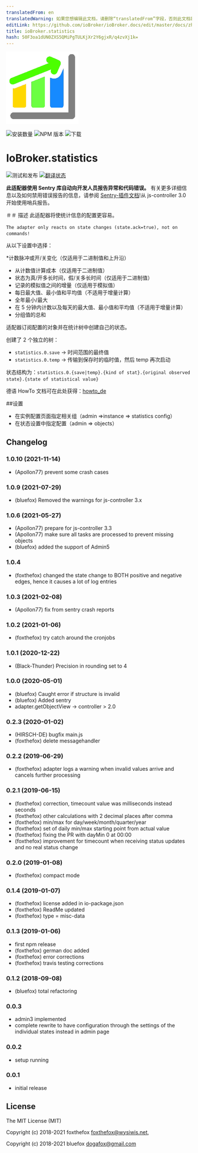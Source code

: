 ```yaml
---
translatedFrom: en
translatedWarning: 如果您想编辑此文档，请删除“translatedFrom”字段，否则此文档将再次自动翻译
editLink: https://github.com/ioBroker/ioBroker.docs/edit/master/docs/zh-cn/adapterref/iobroker.statistics/README.md
title: ioBroker.statistics
hash: 50F3oa1dUN0ZXS5QMiPgTULKjXr2Y6gjxR/q4zvXj1k=
---
```

![标识](../../../en/adapterref/iobroker.statistics/admin/statistics.png)

![安装数量](http://iobroker.live/badges/statistics-stable.svg)
![NPM 版本](http://img.shields.io/npm/v/iobroker.statistics.svg)
![下载](https://img.shields.io/npm/dm/iobroker.statistics.svg)

# IoBroker.statistics
![测试和发布](https://github.com/iobroker-community-adapters/ioBroker.statistics/workflows/Test%20and%20Release/badge.svg) [![翻译状态](https://weblate.iobroker.net/widgets/adapters/-/statistics/svg-badge.svg)](https://weblate.iobroker.net/engage/adapters/?utm_source=widget)

**此适配器使用 Sentry 库自动向开发人员报告异常和代码错误。** 有关更多详细信息以及如何禁用错误报告的信息，请参阅 [Sentry-插件文档](https://github.com/ioBroker/plugin-sentry#plugin-sentry)!从 js-controller 3.0 开始使用哨兵报告。

＃＃ 描述
此适配器将使统计信息的配置更容易。

`The adapter only reacts on state changes (state.ack=true), not on commands!`

从以下设置中选择：

*计数脉冲或开/关变化（仅适用于二进制值和上升沿）
* 从计数值计算成本（仅适用于二进制值）
* 状态为真/开多长时间，假/关多长时间（仅适用于二进制值）
* 记录的模拟值之间的增量（仅适用于模拟值）
* 每日最大值、最小值和平均值（不适用于增量计算）
* 全年最小/最大
* 在 5 分钟内计数以及每天的最大值、最小值和平均值（不适用于增量计算）
* 分组值的总和

适配器订阅配置的对象并在统计树中创建自己的状态。

创建了 2 个独立的树：

* `statistics.0.save` -> 时间范围的最终值
* `statistics.0.temp` -> 传输到保存时的临时值，然后 temp 再次启动

状态结构为：`statistics.0.{save|temp}.{kind of stat}.{original observed state}.{state of statistical value}`

德语 HowTo 文档可在此处获得：[howto_de](./doc/howto_de.md)

##设置
* 在实例配置页面指定相关组（admin =>instance => statistics config）
* 在状态设置中指定配置（admin => objects）

<!-- 下一个版本的占位符（在行首）：

### __工作正在进行中__ -->

## Changelog
### 1.0.10 (2021-11-14)
* (Apollon77) prevent some crash cases

### 1.0.9 (2021-07-29)
* (bluefox) Removed the warnings for js-controller 3.x

### 1.0.6 (2021-05-27)
* (Apollon77) prepare for js-controller 3.3
* (Apollon77) make sure all tasks are processed to prevent missing objects
* (bluefox) added the support of Admin5

### 1.0.4
* (foxthefox) changed the state change to BOTH positive and negative edges, hence it causes a lot of log entries

### 1.0.3 (2021-02-08)
* (Apollon77) fix from sentry crash reports

### 1.0.2 (2021-01-06)
* (foxthefox) try catch around the cronjobs

### 1.0.1 (2020-12-22)
* (Black-Thunder) Precision in rounding set to 4

### 1.0.0 (2020-05-01)
* (bluefox) Caught error if structure is invalid
* (bluefox) Added sentry
* adapter.getObjectView -> controller > 2.0

### 0.2.3 (2020-01-02)
* (HIRSCH-DE) bugfix main.js
* (foxthefox) delete messagehandler

### 0.2.2 (2019-06-29)
* (foxthefox) adapter logs a warning when invalid values arrive and cancels further processing

### 0.2.1 (2019-06-15)
* (foxthefox) correction, timecount value was milliseconds instead seconds
* (foxthefox) other calculations with 2 decimal places after comma
* (foxthefox) min/max for day/week/month/quarter/year
* (foxthefox) set of daily min/max starting point from actual value
* (foxthefox) fixing the PR with dayMin 0 at 00:00
* (foxthefox) improvement for timecount when receiving status updates and no real status change

### 0.2.0 (2019-01-08)
* (foxthefox) compact mode

### 0.1.4 (2019-01-07)
* (foxthefox) license added in io-package.json
* (foxthefox) ReadMe updated
* (foxthefox) type = misc-data

### 0.1.3 (2019-01-06)
* first npm release
* (foxthefox) german doc added
* (foxthefox) error corrections
* (foxthefox) travis testing corrections

### 0.1.2 (2018-09-08)
* (bluefox) total refactoring

### 0.0.3
* admin3 implemented
* complete rewrite to have configuration through the settings of the individual states instead in admin page

### 0.0.2
* setup running

### 0.0.1
* initial release

## License

The MIT License (MIT)

Copyright (c) 2018-2021 foxthefox <foxthefox@wysiwis.net>,

Copyright (c) 2018-2021 bluefox <dogafox@gmail.com>